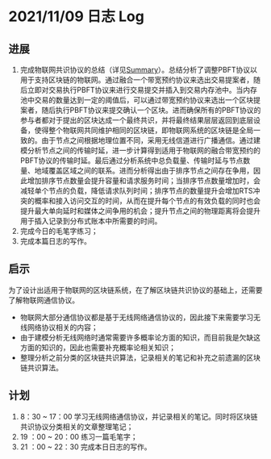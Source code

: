 # 2021/11/09 日志 Log

## 进展

1. 完成物联网共识协议的总结（详见[Summary](./../Blockchain_in_Wireless_Networks/Summary.md)）。总结分析了调整PBFT协议以用于支持区块链的物联网。通过融合一个带宽预约协议来选出交易提案者，随后立即对交易执行PBFT协议来进行交易提交并插入到交易内存池中。当内存池中交易的数量达到一定的阈值后，可以通过带宽预约协议来选出一个区块提案者，随后执行PBFT协议来提交确认一个区块。进而确保所有的PBFT协议的参与者都对于提出的区块达成一个最终共识，并将最终结果层层返回到底层设备，使得整个物联网共同维护相同的区块链，即物联网系统的区块链是全局一致的。由于节点之间根据地理位置不同，采用无线信道进行广播通信。通过建模分析节点之间的传输时延，进一步计算得到适用于物联网的融合带宽预约的PBFT协议的传输时延。最后通过分析系统中总负载量、传输时延与节点数量、地域覆盖区域之间的联系。进而分析得出由于排序节点之间存在争用，因此增加排序节点数量会提升容量和请求服务时间；当排序节点数量增加时，会减轻单个节点的负载，降低请求队列时间；排序节点的数量提升会增加RTS冲突的概率和接入访问交互的时间，从而在提升每个节点的有效负载的同时也会提升最大单向延时和媒体之间争用的机会；提升节点之间的物理距离将会提升用于插入记录到分布式账本中所需要的时间。
2. 完成今日的毛笔字练习；
3. 完成本篇日志的写作。

## 启示

为了设计出适用于物联网的区块链系统，在了解区块链共识协议的基础上，还需要了解物联网通信协议。
* 物联网大部分通信协议都是基于无线网络通信协议的，因此接下来需要学习无线网络协议相关的内容；
* 由于建模分析无线网络时通常需要许多概率论方面的知识，而目前我是欠缺这方面的知识的，因此也需要补充概率论相关知识；
* 整理分析之前分类的区块链共识算法，记录相关的笔记和补充之前遗漏的区块链共识算法。

## 计划

1. 8：30 ~ 17：00 学习无线网络通信协议，并记录相关的笔记。同时将区块链共识协议分类相关的文章整理笔记；
2. 19 ：00 ~ 20：00 练习一篇毛笔字；
3. 21 ：00 ~ 22：30 完成本日日志的写作。